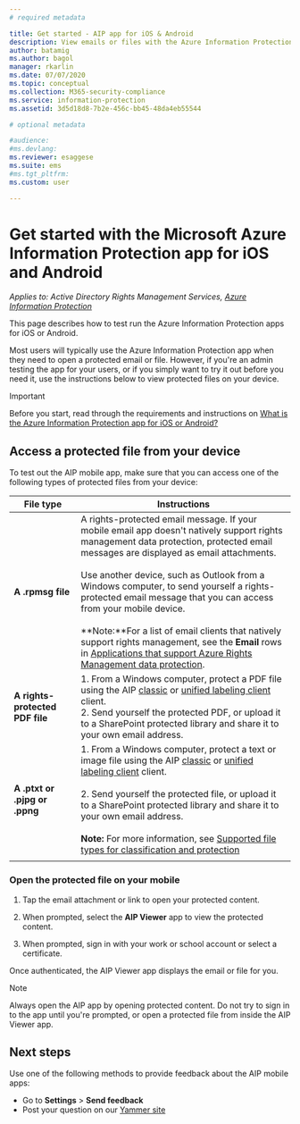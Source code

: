 ```yaml
---
# required metadata

title: Get started - AIP app for iOS & Android
description: View emails or files with the Azure Information Protection app for iOS and Android
author: batamig
ms.author: bagol
manager: rkarlin
ms.date: 07/07/2020
ms.topic: conceptual
ms.collection: M365-security-compliance
ms.service: information-protection
ms.assetid: 3d5d18d8-7b2e-456c-bb45-48da4eb55544

# optional metadata

#audience:
#ms.devlang:
ms.reviewer: esaggese
ms.suite: ems
#ms.tgt_pltfrm:
ms.custom: user

---
```


# Get started with the Microsoft Azure Information Protection app for iOS and Android

*Applies to: Active Directory Rights Management Services, [Azure Information Protection](https://azure.microsoft.com/pricing/details/information-protection)*

This page describes how to test run the Azure Information Protection apps for iOS or Android.

Most users will typically use the Azure Information Protection app when they need to open a protected email or file. However, if you're an admin testing the app for your users, or if you simply want to try it out before you need it, use the instructions below to view protected files on your device.

> [!IMPORTANT]
> Before you start, read through the requirements and instructions on [What is the Azure Information Protection app for iOS or Android?](mobile-app-faq.md)
> 

## Access a protected file from your device

To test out the AIP mobile app, make sure that you can access one of the following types of protected files from your device:

|File type  |Instructions  |
|---------|---------|
|**A .rpmsg file**     | A rights-protected email message. If your mobile email app doesn't natively support rights management data protection, protected email messages are displayed as email attachments. </br></br>Use another device, such as Outlook from a Windows computer, to send yourself a rights-protected email message that you can access from your mobile device. </br></br>**Note:**For a list of email clients that natively support rights management, see the **Email** rows in [Applications that support Azure Rights Management data protection](../requirements-applications.md). |
|**A rights-protected PDF file**     | 1. From a Windows computer, protect a PDF file using the AIP [classic](client-classify-protect.md) or [unified labeling client](clientv2-classify-protect.md) client. </br>2. Send yourself the protected PDF, or upload it to a SharePoint protected library and share it to your own email address.        |
|**A .ptxt or .pjpg or .ppng**     | 1. From a Windows computer, protect a text or image file using the AIP [classic](client-classify-protect.md) or [unified labeling client](clientv2-classify-protect.md) client. </br></br>2. Send yourself the protected file, or upload it to a SharePoint protected library and share it to your own email address. </br></br>**Note:** For more information, see [Supported file types for classification and protection](client-admin-guide-file-types.md#supported-file-types-for-classification-and-protection)   |
| | |

### Open the protected file on your mobile

1. Tap the email attachment or link to open your protected content.

1. When prompted, select the **AIP Viewer** app to view the protected content.

1. When prompted, sign in with your work or school account or select a certificate.

Once authenticated, the AIP Viewer app displays the email or file for you.

> [!NOTE]
> Always open the AIP app by opening protected content. Do not try to sign in to the app until you're prompted, or open a protected file from inside the AIP Viewer app.
> 

## Next steps

Use one of the following methods to provide feedback about the AIP mobile apps:

- Go to **Settings** > **Send feedback**
- Post your question on our [Yammer site](https://www.yammer.com/AskIPTeam)